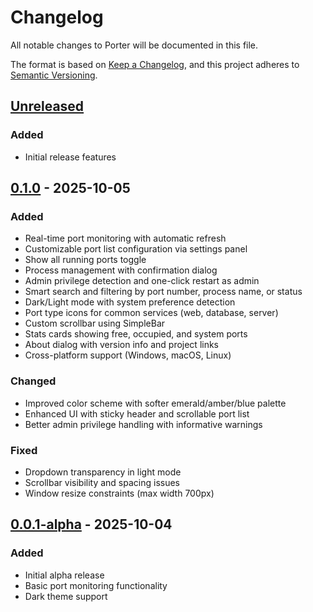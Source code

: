 # Changelog

All notable changes to Porter will be documented in this file.

The format is based on [Keep a Changelog](https://keepachangelog.com/en/1.0.0/),
and this project adheres to [Semantic Versioning](https://semver.org/spec/v2.0.0.html).

## [Unreleased]

### Added
- Initial release features

## [0.1.0] - 2025-10-05

### Added
- Real-time port monitoring with automatic refresh
- Customizable port list configuration via settings panel
- Show all running ports toggle
- Process management with confirmation dialog
- Admin privilege detection and one-click restart as admin
- Smart search and filtering by port number, process name, or status
- Dark/Light mode with system preference detection
- Port type icons for common services (web, database, server)
- Custom scrollbar using SimpleBar
- Stats cards showing free, occupied, and system ports
- About dialog with version info and project links
- Cross-platform support (Windows, macOS, Linux)

### Changed
- Improved color scheme with softer emerald/amber/blue palette
- Enhanced UI with sticky header and scrollable port list
- Better admin privilege handling with informative warnings

### Fixed
- Dropdown transparency in light mode
- Scrollbar visibility and spacing issues
- Window resize constraints (max width 700px)

## [0.0.1-alpha] - 2025-10-04

### Added
- Initial alpha release
- Basic port monitoring functionality
- Dark theme support

[Unreleased]: https://github.com/t21dev/porter-app/compare/v0.1.0...HEAD
[0.1.0]: https://github.com/t21dev/porter-app/releases/tag/v0.1.0
[0.0.1-alpha]: https://github.com/t21dev/porter-app/releases/tag/v0.0.1-alpha

